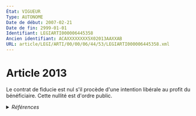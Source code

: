 ```yaml
---
État: VIGUEUR
Type: AUTONOME
Date de début: 2007-02-21
Date de fin: 2999-01-01
Identifiant: LEGIARTI000006445358
Ancien identifiant: ACAXXXXXXXX5X02013AAXXAB
URL: article/LEGI/ARTI/00/00/06/44/53/LEGIARTI000006445358.xml
---
```


<h1>Article 2013</h1>

Le contrat de fiducie est nul s'il procède d'une intention libérale au profit du
bénéficiaire. Cette nullité est d'ordre public.


<details>
  <summary><em>Références</em></summary>

  <h2>Articles faisant référence à l'article</h2>
  
  <ul>
    <li>
      <a href="https://legal.tricoteuses.fr//redirection/LEGIARTI000006523247?vers=git&vers=legifrance">LOI n° 2007-211 du 19 février 2007 instituant la fiducie - article 1 ENTIEREMENT_MODIF</a> CREATION cible
    </li>
  </ul>
  
  <h2>Références faites par l'article</h2>
  
  <ul>
    <li>
      2999-01-01 CONCORDE source <a href="https://legal.tricoteuses.fr//redirection/LEGIARTI000006448105?vers=git&vers=legifrance">Code civil - article 2290 AUTONOME TRANSFERE, en vigueur du 2004-06-01 au 2006-03-24</a>
    </li>
    <li>
      2999-01-01 CONCORDANCE cible <a href="https://legal.tricoteuses.fr//redirection/LEGIARTI000006448106?vers=git&vers=legifrance">Code civil - article 2290 AUTONOME MODIFIE, en vigueur du 2006-03-24 au 2022-01-01</a>
    </li>
    <li>
      2999-01-01 CITATION cible <a href="https://legal.tricoteuses.fr//redirection/LEGIARTI000006315054?vers=git&vers=legifrance">Livre des procédures fiscales - article L64 C AUTONOME VIGUEUR, en vigueur depuis le 2007-02-21</a>
    </li>
    <li>
      CODIFICATION source Loi 1804-03-10
    </li>
    <li>
      2007-02-19 CREATION source <a href="https://legal.tricoteuses.fr//redirection/LEGIARTI000006523247?vers=git&vers=legifrance">LOI n° 2007-211 du 19 février 2007 instituant la fiducie - article 1 ENTIEREMENT_MODIF</a>
    </li>
  </ul>
</details>

